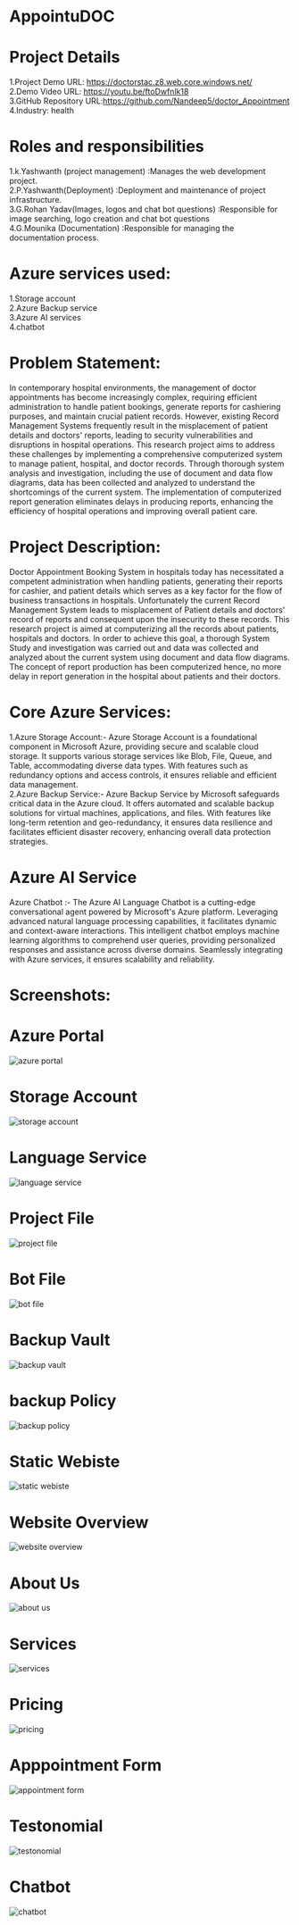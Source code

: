 # AppointuDOC
# Project Details
1.Project Demo URL: https://doctorstac.z8.web.core.windows.net/<br>
2.Demo Video URL: https://youtu.be/ftoDwfnlk18<br>
3.GitHub Repository URL:https://github.com/Nandeep5/doctor_Appointment <br>
4.Industry: health <br>  
# Roles and responsibilities
1.k.Yashwanth (project management) :Manages the web development project.<br>
2.P.Yashwanth(Deployment) :Deployment and maintenance of project infrastructure.<br>
3.G.Rohan Yadav(Images, logos and chat bot questions) :Responsible for image searching, logo creation and chat bot questions <br>
4.G.Mounika (Documentation) :Responsible for managing the documentation process.<br>
# Azure services used:
1.Storage account <br>
2.Azure Backup service<br>
3.Azure AI services<br>
4.chatbot<br>
# Problem Statement:
In contemporary hospital environments, the management of doctor appointments has become increasingly complex, requiring efficient administration to handle patient bookings, generate reports for cashiering purposes, and maintain crucial patient records. However, existing Record Management Systems frequently result in the misplacement of patient details and doctors' reports, leading to security vulnerabilities and disruptions in hospital operations. This research project aims to address these challenges by implementing a comprehensive computerized system to manage patient, hospital, and doctor records. Through thorough system analysis and investigation, including the use of document and data flow diagrams, data has been collected and analyzed to understand the shortcomings of the current system. The implementation of computerized report generation eliminates delays in producing reports, enhancing the efficiency of hospital operations and improving overall patient care.
# Project Description:
Doctor Appointment Booking System in hospitals today has necessitated a competent administration when handling patients, generating their reports for cashier, and patient details which serves as a key factor for the flow of business transactions in hospitals. Unfortunately the current Record Management System leads to misplacement of Patient details and doctors' record of reports and consequent upon the insecurity to these records. This research project is aimed at computerizing all the records about patients, hospitals and doctors. In order to achieve this goal, a thorough System Study and investigation was carried out and data was collected and analyzed about the current system using document and data flow diagrams. The concept of report production has been computerized hence, no more delay in report generation in the hospital about patients and their doctors.
# Core Azure Services:
1.Azure Storage Account:- Azure Storage Account is a foundational component in Microsoft Azure, providing secure and scalable cloud storage. It supports various storage services like Blob, File, Queue, and Table, accommodating diverse data types. With features such as redundancy options and access controls, it ensures reliable and efficient data management.<br>2.Azure Backup Service:- Azure Backup Service by Microsoft safeguards critical data in the Azure cloud. It offers automated and scalable backup solutions for virtual machines, applications, and files. With features like long-term retention and geo-redundancy, it ensures data resilience and facilitates efficient disaster recovery, enhancing overall data protection strategies.
# Azure AI Service
Azure Chatbot :- The Azure AI Language Chatbot is a cutting-edge conversational agent powered by Microsoft's Azure platform. Leveraging advanced natural language processing capabilities, it facilitates dynamic and context-aware interactions. This intelligent chatbot employs machine learning algorithms to comprehend user queries, providing personalized responses and assistance across diverse domains. Seamlessly integrating with Azure services, it ensures scalability and reliability.
# Screenshots:
# Azure Portal
![azure portal](https://github.com/Nandeep5/doctor_Appointment/assets/116363302/732b1ee0-9262-47c8-bf20-839d3d1ba4ef)
# Storage Account
![storage account](https://github.com/Nandeep5/doctor_Appointment/assets/116363302/d69f031f-6990-4781-a119-948b8ef8e61c)
# Language Service
![language service](https://github.com/Nandeep5/doctor_Appointment/assets/116363302/c6937d5d-c76d-4b42-a159-58d7125cc93c)
# Project File
![project file](https://github.com/Nandeep5/doctor_Appointment/assets/116363302/81f005b3-d00a-4dd8-940f-3a362e389640)
# Bot File
![bot file](https://github.com/Nandeep5/doctor_Appointment/assets/116363302/d58bac97-c1c5-4bab-a969-baf9b36138bc)
# Backup Vault
![backup vault](https://github.com/Nandeep5/doctor_Appointment/assets/116363302/8bfb6a2c-7151-46b3-9284-5a87a634725a)
# backup Policy
![backup policy](https://github.com/Nandeep5/doctor_Appointment/assets/116363302/748d4460-87c1-48c4-9720-8fd685e3a8fe)
# Static Webiste
![static webiste](https://github.com/Nandeep5/doctor_Appointment/assets/116363302/ef26bc39-f3b9-49f5-83bb-bc184b217416)
# Website Overview
![website overview](https://github.com/Nandeep5/doctor_Appointment/assets/116363302/6e9ca5ee-ea34-4882-9de7-cea337abe683)
# About Us
![about us](https://github.com/Nandeep5/doctor_Appointment/assets/116363302/279aa31f-0d55-4a51-8c62-1b8d7b35bf72)
# Services
![services](https://github.com/Nandeep5/doctor_Appointment/assets/116363302/809b966a-8350-4095-bc8f-f96361bc34ba)
# Pricing
![pricing](https://github.com/Nandeep5/doctor_Appointment/assets/116363302/ecfcd507-34ec-4327-adf7-bae2e3ad625b)
# Apppointment Form
![appointment form](https://github.com/Nandeep5/doctor_Appointment/assets/116363302/a6caef27-7a7f-4149-aae1-e3a19015cae3)
# Testonomial
![testonomial](https://github.com/Nandeep5/doctor_Appointment/assets/116363302/de79676a-4540-48b5-9264-288d15a767a6)
# Chatbot
![chatbot](https://github.com/Nandeep5/doctor_Appointment/assets/116363302/35835d34-9573-441a-ad42-58e4e1bc87c9)
